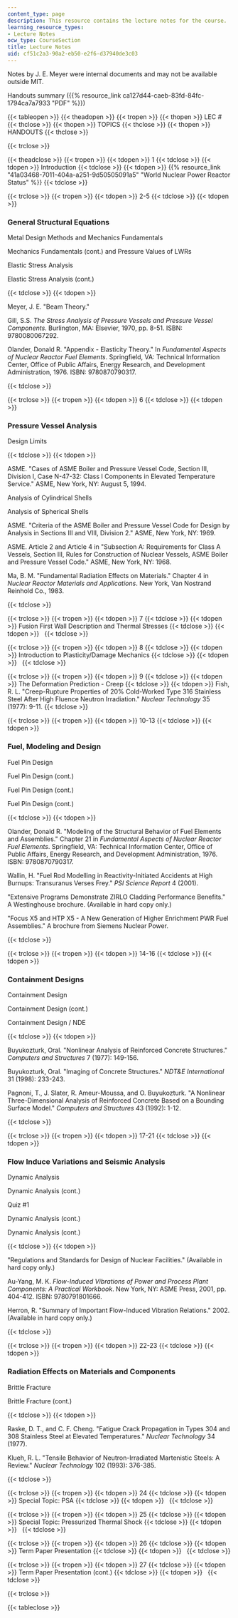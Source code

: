 ```yaml
---
content_type: page
description: This resource contains the lecture notes for the course.
learning_resource_types:
- Lecture Notes
ocw_type: CourseSection
title: Lecture Notes
uid: cf51c2a3-90a2-eb50-e2f6-d37940de3c03
---
```


Notes by J. E. Meyer were internal documents and may not be available outside MIT.

Handouts summary ({{% resource_link ca127d44-caeb-83fd-84fc-1794ca7a7933 "PDF" %}})

{{< tableopen >}}
{{< theadopen >}}
{{< tropen >}}
{{< thopen >}}
LEC #
{{< thclose >}}
{{< thopen >}}
TOPICS
{{< thclose >}}
{{< thopen >}}
HANDOUTS
{{< thclose >}}

{{< trclose >}}

{{< theadclose >}}
{{< tropen >}}
{{< tdopen >}}
1
{{< tdclose >}}
{{< tdopen >}}
Introduction
{{< tdclose >}}
{{< tdopen >}}
{{% resource_link "41a03468-7011-404a-a251-9d50505091a5" "World Nuclear Power Reactor Status" %}}
{{< tdclose >}}

{{< trclose >}}
{{< tropen >}}
{{< tdopen >}}
2-5
{{< tdclose >}}
{{< tdopen >}}


### General Structural Equations

Metal Design Methods and Mechanics Fundamentals

Mechanics Fundamentals (cont.) and Pressure Values of LWRs

Elastic Stress Analysis

Elastic Stress Analysis (cont.)


{{< tdclose >}}
{{< tdopen >}}


Meyer, J. E. "Beam Theory."

Gill, S.S. _The Stress Analysis of Pressure Vessels and Pressure Vessel Components_. Burlington, MA: Elsevier, 1970, pp. 8-51. ISBN: 9780080067292.

Olander, Donald R. "Appendix - Elasticity Theory." In _Fundamental Aspects of Nuclear Reactor Fuel Elements_. Springfield, VA: Technical Information Center, Office of Public Affairs, Energy Research, and Development Administration, 1976. ISBN: 9780870790317.


{{< tdclose >}}

{{< trclose >}}
{{< tropen >}}
{{< tdopen >}}
6
{{< tdclose >}}
{{< tdopen >}}


### Pressure Vessel Analysis

Design Limits


{{< tdclose >}}
{{< tdopen >}}


ASME. "Cases of ASME Boiler and Pressure Vessel Code, Section III, Division I, Case N-47-32: Class I Components in Elevated Temperature Service." ASME, New York, NY: August 5, 1994.

Analysis of Cylindrical Shells

Analysis of Spherical Shells

ASME. "Criteria of the ASME Boiler and Pressure Vessel Code for Design by Analysis in Sections III and VIII, Division 2." ASME, New York, NY: 1969.

ASME. Article 2 and Article 4 in "Subsection A: Requirements for Class A Vessels, Section III, Rules for Construction of Nuclear Vessels, ASME Boiler and Pressure Vessel Code." ASME, New York, NY: 1968.

Ma, B. M. "Fundamental Radiation Effects on Materials." Chapter 4 in _Nuclear Reactor Materials and Applications_. New York, Van Nostrand Reinhold Co., 1983.


{{< tdclose >}}

{{< trclose >}}
{{< tropen >}}
{{< tdopen >}}
7
{{< tdclose >}}
{{< tdopen >}}
Fusion First Wall Description and Thermal Stresses
{{< tdclose >}}
{{< tdopen >}}
 
{{< tdclose >}}

{{< trclose >}}
{{< tropen >}}
{{< tdopen >}}
8
{{< tdclose >}}
{{< tdopen >}}
Introduction to Plasticity/Damage Mechanics
{{< tdclose >}}
{{< tdopen >}}
 
{{< tdclose >}}

{{< trclose >}}
{{< tropen >}}
{{< tdopen >}}
9
{{< tdclose >}}
{{< tdopen >}}
The Deformation Prediction - Creep
{{< tdclose >}}
{{< tdopen >}}
Fish, R. L. "Creep-Rupture Properties of 20% Cold-Worked Type 316 Stainless Steel After High Fluence Neutron Irradiation." _Nuclear Technology_ 35 (1977): 9-11.
{{< tdclose >}}

{{< trclose >}}
{{< tropen >}}
{{< tdopen >}}
10-13
{{< tdclose >}}
{{< tdopen >}}


### Fuel, Modeling and Design

Fuel Pin Design

Fuel Pin Design (cont.)

Fuel Pin Design (cont.)

Fuel Pin Design (cont.)


{{< tdclose >}}
{{< tdopen >}}


Olander, Donald R. "Modeling of the Structural Behavior of Fuel Elements and Assemblies." Chapter 21 in _Fundamental Aspects of Nuclear Reactor Fuel Elements_. Springfield, VA: Technical Information Center, Office of Public Affairs, Energy Research, and Development Administration, 1976. ISBN: 9780870790317.

Wallin, H. "Fuel Rod Modelling in Reactivity-Initiated Accidents at High Burnups: Transuranus Verses Frey." _PSI Science Report_ 4 (2001).

"Extensive Programs Demonstrate ZIRLO Cladding Performance Benefits." A Westinghouse brochure. (Available in hard copy only.)

"Focus X5 and HTP X5 - A New Generation of Higher Enrichment PWR Fuel Assemblies." A brochure from Siemens Nuclear Power.


{{< tdclose >}}

{{< trclose >}}
{{< tropen >}}
{{< tdopen >}}
14-16
{{< tdclose >}}
{{< tdopen >}}


### Containment Designs

Containment Design

Containment Design (cont.)

Containment Design / NDE


{{< tdclose >}}
{{< tdopen >}}


Buyukozturk, Oral. "Nonlinear Analysis of Reinforced Concrete Structures." _Computers and Structures_ 7 (1977): 149-156.

Buyukozturk, Oral. "Imaging of Concrete Structures." _NDT&E International_ 31 (1998): 233-243.

Pagnoni, T., J. Slater, R. Ameur-Moussa, and O. Buyukozturk. "A Nonlinear Three-Dimensional Analysis of Reinforced Concrete Based on a Bounding Surface Model." _Computers and Structures_ 43 (1992): 1-12.


{{< tdclose >}}

{{< trclose >}}
{{< tropen >}}
{{< tdopen >}}
17-21
{{< tdclose >}}
{{< tdopen >}}


### Flow Induce Variations and Seismic Analysis

Dynamic Analysis

Dynamic Analysis (cont.)

Quiz #1

Dynamic Analysis (cont.)

Dynamic Analysis (cont.)


{{< tdclose >}}
{{< tdopen >}}


"Regulations and Standards for Design of Nuclear Facilities." (Available in hard copy only.)

Au-Yang, M. K. _Flow-Induced Vibrations of Power and Process Plant Components: A Practical Workbook_. New York, NY: ASME Press, 2001, pp. 404-412. ISBN: 9780791801666.

Herron, R. "Summary of Important Flow-Induced Vibration Relations." 2002. (Available in hard copy only.)


{{< tdclose >}}

{{< trclose >}}
{{< tropen >}}
{{< tdopen >}}
22-23
{{< tdclose >}}
{{< tdopen >}}


### Radiation Effects on Materials and Components

Brittle Fracture

Brittle Fracture (cont.)


{{< tdclose >}}
{{< tdopen >}}


Raske, D. T., and C. F. Cheng. "Fatigue Crack Propagation in Types 304 and 308 Stainless Steel at Elevated Temperatures." _Nuclear Technology_ 34 (1977).

Klueh, R. L. "Tensile Behavior of Neutron-Irradiated Martenistic Steels: A Review." _Nuclear Technology_ 102 (1993): 376-385.


{{< tdclose >}}

{{< trclose >}}
{{< tropen >}}
{{< tdopen >}}
24
{{< tdclose >}}
{{< tdopen >}}
Special Topic: PSA
{{< tdclose >}}
{{< tdopen >}}
 
{{< tdclose >}}

{{< trclose >}}
{{< tropen >}}
{{< tdopen >}}
25
{{< tdclose >}}
{{< tdopen >}}
Special Topic: Pressurized Thermal Shock
{{< tdclose >}}
{{< tdopen >}}
 
{{< tdclose >}}

{{< trclose >}}
{{< tropen >}}
{{< tdopen >}}
26
{{< tdclose >}}
{{< tdopen >}}
Term Paper Presentation
{{< tdclose >}}
{{< tdopen >}}
 
{{< tdclose >}}

{{< trclose >}}
{{< tropen >}}
{{< tdopen >}}
27
{{< tdclose >}}
{{< tdopen >}}
Term Paper Presentation (cont.)
{{< tdclose >}}
{{< tdopen >}}
 
{{< tdclose >}}

{{< trclose >}}

{{< tableclose >}}